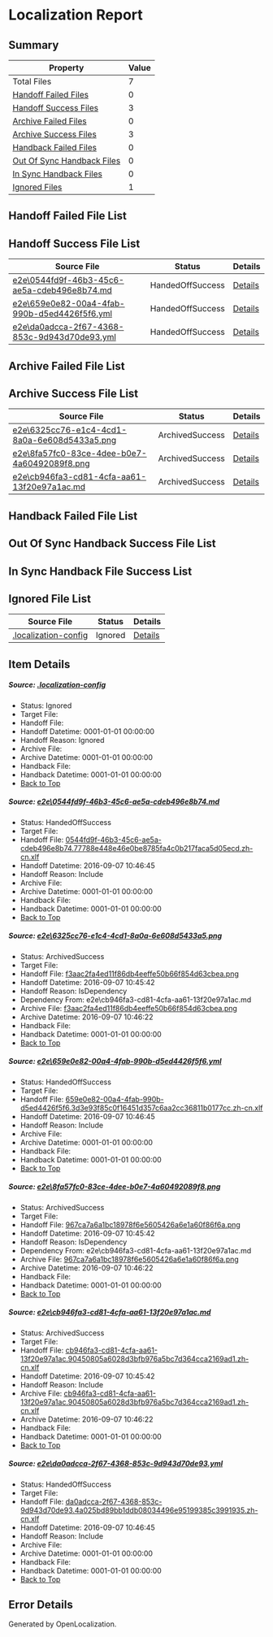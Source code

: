 # <a name='report-top'></a> Localization Report

## Summary
 Property | Value 
 -------- | ----- 
 Total Files | 7
[ Handoff Failed Files ](#handoff-failed-list)| 0
[ Handoff Success Files ](#handoff-success-list)| 3
[ Archive Failed Files ](#archive-failed-list)| 0
[ Archive Success Files ](#archive-success-list)| 3
[ Handback Failed Files ](#handback-failed-list)| 0
[ Out Of Sync Handback Files ](#outofsync-handback-success-list)| 0
[ In Sync Handback Files ](#insync-handback-success-list)| 0
[ Ignored Files ](#ignored-list)| 1

## <a name='handoff-failed-list'></a> Handoff Failed File List

## <a name='handoff-success-list'></a> Handoff Success File List
 Source File | Status | Details 
 ----------- | ------ | ------- 
 [e2e\0544fd9f-46b3-45c6-ae5a-cdeb496e8b74.md](https://github.com/OpenLocalizationTestOrg/ol-test0/blob/38e03db71ff1ae45df11deac66ea5dd72c6a663b/e2e/0544fd9f-46b3-45c6-ae5a-cdeb496e8b74.md) | HandedOffSuccess | [Details](#2fd9f7a576d3942bf21deea1a22c79b2e2e9e5851)
 [e2e\659e0e82-00a4-4fab-990b-d5ed4426f5f6.yml](https://github.com/OpenLocalizationTestOrg/ol-test0/blob/38e03db71ff1ae45df11deac66ea5dd72c6a663b/e2e/659e0e82-00a4-4fab-990b-d5ed4426f5f6.yml) | HandedOffSuccess | [Details](#c6aa77ef70e78028f388f40801895e945e58a5d43)
 [e2e\da0adcca-2f67-4368-853c-9d943d70de93.yml](https://github.com/OpenLocalizationTestOrg/ol-test0/blob/38e03db71ff1ae45df11deac66ea5dd72c6a663b/e2e/da0adcca-2f67-4368-853c-9d943d70de93.yml) | HandedOffSuccess | [Details](#2ac6d77bd5ce686064431f57ac881a2f815bae526)

## <a name='archive-failed-list'></a> Archive Failed File List

## <a name='archive-success-list'></a> Archive Success File List
 Source File | Status | Details 
 ----------- | ------ | ------- 
 [e2e\6325cc76-e1c4-4cd1-8a0a-6e608d5433a5.png](https://github.com/OpenLocalizationTestOrg/ol-test0/blob/13347d93a093c9077a534772bce33b19ba76bea9/e2e/6325cc76-e1c4-4cd1-8a0a-6e608d5433a5.png) | ArchivedSuccess | [Details](#f3aac2fa4ed11f86db4eeffe50b66f854d63cbea2)
 [e2e\8fa57fc0-83ce-4dee-b0e7-4a60492089f8.png](https://github.com/OpenLocalizationTestOrg/ol-test0/blob/13347d93a093c9077a534772bce33b19ba76bea9/e2e/8fa57fc0-83ce-4dee-b0e7-4a60492089f8.png) | ArchivedSuccess | [Details](#967ca7a6a1bc18978f6e5605426a6e1a60f86f6a4)
 [e2e\cb946fa3-cd81-4cfa-aa61-13f20e97a1ac.md](https://github.com/OpenLocalizationTestOrg/ol-test0/blob/13347d93a093c9077a534772bce33b19ba76bea9/e2e/cb946fa3-cd81-4cfa-aa61-13f20e97a1ac.md) | ArchivedSuccess | [Details](#ca55baccbe582ca008349fc70b1d8e3addd410695)

## <a name='handback-failed-list'></a> Handback Failed File List

## <a name='outofsync-handback-success-list'></a> Out Of Sync Handback Success File List

## <a name='insync-handback-success-list'></a> In Sync Handback File Success List

## <a name='ignored-list'></a> Ignored File List
 Source File | Status | Details 
 ----------- | ------ | ------- 
 [.localization-config](https://github.com/OpenLocalizationTestOrg/ol-test0/blob/38e03db71ff1ae45df11deac66ea5dd72c6a663b/.localization-config) | Ignored | [Details](#3d4f252ac210baf56311d7e97dcc2db10974dbd20)

## Item Details
##### <a name='3d4f252ac210baf56311d7e97dcc2db10974dbd20'></a> Source: [.localization-config](https://github.com/OpenLocalizationTestOrg/ol-test0/blob/38e03db71ff1ae45df11deac66ea5dd72c6a663b/.localization-config)
* Status: Ignored
* Target File: 
* Handoff File: 
* Handoff Datetime: 0001-01-01 00:00:00
* Handoff Reason: Ignored
* Archive File: 
* Archive Datetime: 0001-01-01 00:00:00
* Handback File: 
* Handback Datetime: 0001-01-01 00:00:00
* [Back to Top](#report-top)

##### <a name='2fd9f7a576d3942bf21deea1a22c79b2e2e9e5851'></a> Source: [e2e\0544fd9f-46b3-45c6-ae5a-cdeb496e8b74.md](https://github.com/OpenLocalizationTestOrg/ol-test0/blob/38e03db71ff1ae45df11deac66ea5dd72c6a663b/e2e/0544fd9f-46b3-45c6-ae5a-cdeb496e8b74.md)
* Status: HandedOffSuccess
* Target File: 
* Handoff File: [0544fd9f-46b3-45c6-ae5a-cdeb496e8b74.77788e448e46e0be8785fa4c0b217faca5d05ecd.zh-cn.xlf](https://github.com/OpenLocalizationTestOrg/ol-test0-handoff/blob/f72a2478d3fd786dcb746effcc8d3ec28eca6690/ol-handoff/OpenLocalizationTestOrg/ol-test0-zhcn/ci/ht/0544fd9f-46b3-45c6-ae5a-cdeb496e8b74.77788e448e46e0be8785fa4c0b217faca5d05ecd.zh-cn.xlf)
* Handoff Datetime: 2016-09-07 10:46:45
* Handoff Reason: Include
* Archive File: 
* Archive Datetime: 0001-01-01 00:00:00
* Handback File: 
* Handback Datetime: 0001-01-01 00:00:00
* [Back to Top](#report-top)

##### <a name='f3aac2fa4ed11f86db4eeffe50b66f854d63cbea2'></a> Source: [e2e\6325cc76-e1c4-4cd1-8a0a-6e608d5433a5.png](https://github.com/OpenLocalizationTestOrg/ol-test0/blob/13347d93a093c9077a534772bce33b19ba76bea9/e2e/6325cc76-e1c4-4cd1-8a0a-6e608d5433a5.png)
* Status: ArchivedSuccess
* Target File: 
* Handoff File: [f3aac2fa4ed11f86db4eeffe50b66f854d63cbea.png](https://github.com/OpenLocalizationTestOrg/ol-test0-handoff/blob/4631b350f5fdd550d9b367a3e51190ef434ead9f/ol-handoff/OpenLocalizationTestOrg/ol-test0-zhcn/ci/ht/f3aac2fa4ed11f86db4eeffe50b66f854d63cbea.png)
* Handoff Datetime: 2016-09-07 10:45:42
* Handoff Reason: IsDependency
* Dependency From: e2e\cb946fa3-cd81-4cfa-aa61-13f20e97a1ac.md
* Archive File: [f3aac2fa4ed11f86db4eeffe50b66f854d63cbea.png](https://github.com/OpenLocalizationTestOrg/ol-test0-handoff/blob/ec6a4c8b5ec4a31d1ea937061bf3711d910d16e4/ol-archive/OpenLocalizationTestOrg/ol-test0-zhcn/ci/ht/f3aac2fa4ed11f86db4eeffe50b66f854d63cbea.png)
* Archive Datetime: 2016-09-07 10:46:22
* Handback File: 
* Handback Datetime: 0001-01-01 00:00:00
* [Back to Top](#report-top)

##### <a name='c6aa77ef70e78028f388f40801895e945e58a5d43'></a> Source: [e2e\659e0e82-00a4-4fab-990b-d5ed4426f5f6.yml](https://github.com/OpenLocalizationTestOrg/ol-test0/blob/38e03db71ff1ae45df11deac66ea5dd72c6a663b/e2e/659e0e82-00a4-4fab-990b-d5ed4426f5f6.yml)
* Status: HandedOffSuccess
* Target File: 
* Handoff File: [659e0e82-00a4-4fab-990b-d5ed4426f5f6.3d3e93f85c0f16451d357c6aa2cc36811b0177cc.zh-cn.xlf](https://github.com/OpenLocalizationTestOrg/ol-test0-handoff/blob/f72a2478d3fd786dcb746effcc8d3ec28eca6690/ol-handoff/OpenLocalizationTestOrg/ol-test0-zhcn/ci/ht/659e0e82-00a4-4fab-990b-d5ed4426f5f6.3d3e93f85c0f16451d357c6aa2cc36811b0177cc.zh-cn.xlf)
* Handoff Datetime: 2016-09-07 10:46:45
* Handoff Reason: Include
* Archive File: 
* Archive Datetime: 0001-01-01 00:00:00
* Handback File: 
* Handback Datetime: 0001-01-01 00:00:00
* [Back to Top](#report-top)

##### <a name='967ca7a6a1bc18978f6e5605426a6e1a60f86f6a4'></a> Source: [e2e\8fa57fc0-83ce-4dee-b0e7-4a60492089f8.png](https://github.com/OpenLocalizationTestOrg/ol-test0/blob/13347d93a093c9077a534772bce33b19ba76bea9/e2e/8fa57fc0-83ce-4dee-b0e7-4a60492089f8.png)
* Status: ArchivedSuccess
* Target File: 
* Handoff File: [967ca7a6a1bc18978f6e5605426a6e1a60f86f6a.png](https://github.com/OpenLocalizationTestOrg/ol-test0-handoff/blob/4631b350f5fdd550d9b367a3e51190ef434ead9f/ol-handoff/OpenLocalizationTestOrg/ol-test0-zhcn/ci/ht/967ca7a6a1bc18978f6e5605426a6e1a60f86f6a.png)
* Handoff Datetime: 2016-09-07 10:45:42
* Handoff Reason: IsDependency
* Dependency From: e2e\cb946fa3-cd81-4cfa-aa61-13f20e97a1ac.md
* Archive File: [967ca7a6a1bc18978f6e5605426a6e1a60f86f6a.png](https://github.com/OpenLocalizationTestOrg/ol-test0-handoff/blob/ec6a4c8b5ec4a31d1ea937061bf3711d910d16e4/ol-archive/OpenLocalizationTestOrg/ol-test0-zhcn/ci/ht/967ca7a6a1bc18978f6e5605426a6e1a60f86f6a.png)
* Archive Datetime: 2016-09-07 10:46:22
* Handback File: 
* Handback Datetime: 0001-01-01 00:00:00
* [Back to Top](#report-top)

##### <a name='ca55baccbe582ca008349fc70b1d8e3addd410695'></a> Source: [e2e\cb946fa3-cd81-4cfa-aa61-13f20e97a1ac.md](https://github.com/OpenLocalizationTestOrg/ol-test0/blob/13347d93a093c9077a534772bce33b19ba76bea9/e2e/cb946fa3-cd81-4cfa-aa61-13f20e97a1ac.md)
* Status: ArchivedSuccess
* Target File: 
* Handoff File: [cb946fa3-cd81-4cfa-aa61-13f20e97a1ac.90450805a6028d3bfb976a5bc7d364cca2169ad1.zh-cn.xlf](https://github.com/OpenLocalizationTestOrg/ol-test0-handoff/blob/4631b350f5fdd550d9b367a3e51190ef434ead9f/ol-handoff/OpenLocalizationTestOrg/ol-test0-zhcn/ci/ht/cb946fa3-cd81-4cfa-aa61-13f20e97a1ac.90450805a6028d3bfb976a5bc7d364cca2169ad1.zh-cn.xlf)
* Handoff Datetime: 2016-09-07 10:45:42
* Handoff Reason: Include
* Archive File: [cb946fa3-cd81-4cfa-aa61-13f20e97a1ac.90450805a6028d3bfb976a5bc7d364cca2169ad1.zh-cn.xlf](https://github.com/OpenLocalizationTestOrg/ol-test0-handoff/blob/ec6a4c8b5ec4a31d1ea937061bf3711d910d16e4/ol-archive/OpenLocalizationTestOrg/ol-test0-zhcn/ci/ht/cb946fa3-cd81-4cfa-aa61-13f20e97a1ac.90450805a6028d3bfb976a5bc7d364cca2169ad1.zh-cn.xlf)
* Archive Datetime: 2016-09-07 10:46:22
* Handback File: 
* Handback Datetime: 0001-01-01 00:00:00
* [Back to Top](#report-top)

##### <a name='2ac6d77bd5ce686064431f57ac881a2f815bae526'></a> Source: [e2e\da0adcca-2f67-4368-853c-9d943d70de93.yml](https://github.com/OpenLocalizationTestOrg/ol-test0/blob/38e03db71ff1ae45df11deac66ea5dd72c6a663b/e2e/da0adcca-2f67-4368-853c-9d943d70de93.yml)
* Status: HandedOffSuccess
* Target File: 
* Handoff File: [da0adcca-2f67-4368-853c-9d943d70de93.4a025bd89bb1ddb08034496e95199385c3991935.zh-cn.xlf](https://github.com/OpenLocalizationTestOrg/ol-test0-handoff/blob/f72a2478d3fd786dcb746effcc8d3ec28eca6690/ol-handoff/OpenLocalizationTestOrg/ol-test0-zhcn/ci/ht/da0adcca-2f67-4368-853c-9d943d70de93.4a025bd89bb1ddb08034496e95199385c3991935.zh-cn.xlf)
* Handoff Datetime: 2016-09-07 10:46:45
* Handoff Reason: Include
* Archive File: 
* Archive Datetime: 0001-01-01 00:00:00
* Handback File: 
* Handback Datetime: 0001-01-01 00:00:00
* [Back to Top](#report-top)


## Error Details

Generated by OpenLocalization.
